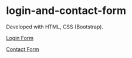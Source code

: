 # login-and-contact-form

Developed with HTML, CSS (Bootstrap).

[Login Form](https://naimackerman.github.io/login-and-contact-form)

[Contact Form](https://naimackerman.github.io/login-and-contact-form/contact-form.html)
